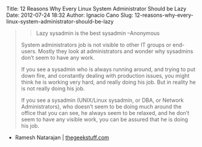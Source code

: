 Title: 12 Reasons Why Every Linux System Administrator Should be Lazy
Date: 2012-07-24 18:32
Author: Ignacio Cano
Slug: 12-reasons-why-every-linux-system-administrator-should-be-lazy

> > Lazy sysadmin is the best sysadmin –Anonymous
> > </p>
>
> System administrators job is not visible to other IT groups or
> end-users. Mostly they look at administrators and wonder why sysadmins
> don’t seem to have any work.
>
> If you see a sysadmin who is always running around, and trying to put
> down fire, and constantly dealing with production issues, you might
> think he is working very hard, and really doing his job. But in
> reality he is not really doing his job.
>
> If you see a sysadmin (UNIX/Linux sysadmin, or DBA, or Network
> Administrators), who doesn’t seem to be doing much around the office
> that you can see, he always seem to be relaxed, and he don’t seem to
> have any visible work, you can be assured that he is doing his job.

- Ramesh Natarajan | [thegeekstuff.com][]

  [thegeekstuff.com]: http://www.thegeekstuff.com/2011/07/lazy-sysadmin/
    "12 Reasons Why Every Linux System Administrator Should be Lazy"
